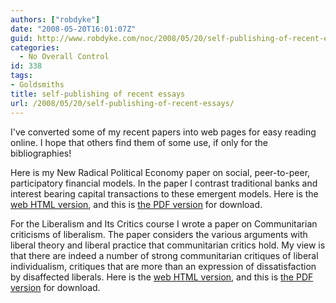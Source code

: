```yaml
---
authors: ["robdyke"]
date: "2008-05-20T16:01:07Z"
guid: http://www.robdyke.com/noc/2008/05/20/self-publishing-of-recent-essays/
categories:
  - No Overall Control
id: 338
tags:
- Goldsmiths
title: self-publishing of recent essays
url: /2008/05/20/self-publishing-of-recent-essays/
---
```

I've converted some of my recent papers into web pages for easy reading online. I hope that others find them of some use, if only for the bibliographies!

Here is my New Radical Political Economy paper on social, peer-to-peer, participatory financial models. In the paper I contrast traditional banks and interest bearing capital transactions to these emergent models. Here is the [web HTML version](http://robdyke.com/Public/papers/nrpe/ "HTML"), and this is [the PDF version](/pubfiles/2008/04/majoressay.pdf "PDF") for download.

For the Liberalism and Its Critics course I wrote a paper on Communitarian criticisms of liberalism. The paper considers the various arguments with liberal theory and liberal practice that communitarian critics hold. My view is that there are indeed a number of strong communitarian critiques of liberal individualism, critiques that are more than an expression of dissatisfaction by disaffected liberals. Here is the [web HTML version](http://robdyke.com/Public/papers/landc/ "HTML version"), and this is [the PDF version](/pubfiles/2008/05/majoressay.pdf "PDF") for download.